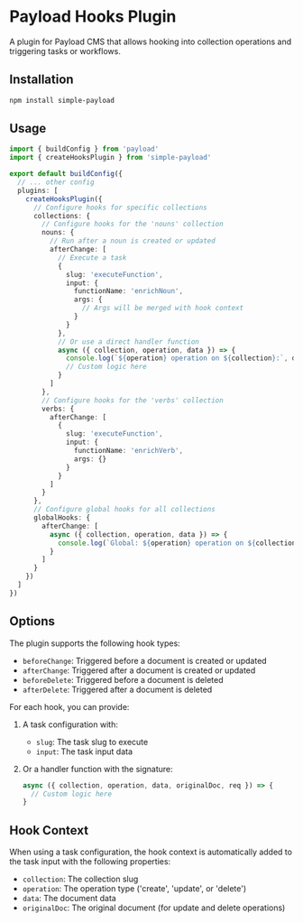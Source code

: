 # Payload Hooks Plugin

A plugin for Payload CMS that allows hooking into collection operations and triggering tasks or workflows.

## Installation

```bash
npm install simple-payload
```

## Usage

```typescript
import { buildConfig } from 'payload'
import { createHooksPlugin } from 'simple-payload'

export default buildConfig({
  // ... other config
  plugins: [
    createHooksPlugin({
      // Configure hooks for specific collections
      collections: {
        // Configure hooks for the 'nouns' collection
        nouns: {
          // Run after a noun is created or updated
          afterChange: [
            // Execute a task
            {
              slug: 'executeFunction',
              input: {
                functionName: 'enrichNoun',
                args: {
                  // Args will be merged with hook context
                }
              }
            },
            // Or use a direct handler function
            async ({ collection, operation, data }) => {
              console.log(`${operation} operation on ${collection}:`, data)
              // Custom logic here
            }
          ]
        },
        // Configure hooks for the 'verbs' collection
        verbs: {
          afterChange: [
            {
              slug: 'executeFunction',
              input: {
                functionName: 'enrichVerb',
                args: {}
              }
            }
          ]
        }
      },
      // Configure global hooks for all collections
      globalHooks: {
        afterChange: [
          async ({ collection, operation, data }) => {
            console.log(`Global: ${operation} operation on ${collection}:`, data)
          }
        ]
      }
    })
  ]
})
```

## Options

The plugin supports the following hook types:
- `beforeChange`: Triggered before a document is created or updated
- `afterChange`: Triggered after a document is created or updated
- `beforeDelete`: Triggered before a document is deleted
- `afterDelete`: Triggered after a document is deleted

For each hook, you can provide:
1. A task configuration with:
   - `slug`: The task slug to execute
   - `input`: The task input data

2. Or a handler function with the signature:
   ```typescript
   async ({ collection, operation, data, originalDoc, req }) => {
     // Custom logic here
   }
   ```

## Hook Context

When using a task configuration, the hook context is automatically added to the task input with the following properties:
- `collection`: The collection slug
- `operation`: The operation type ('create', 'update', or 'delete')
- `data`: The document data
- `originalDoc`: The original document (for update and delete operations)
